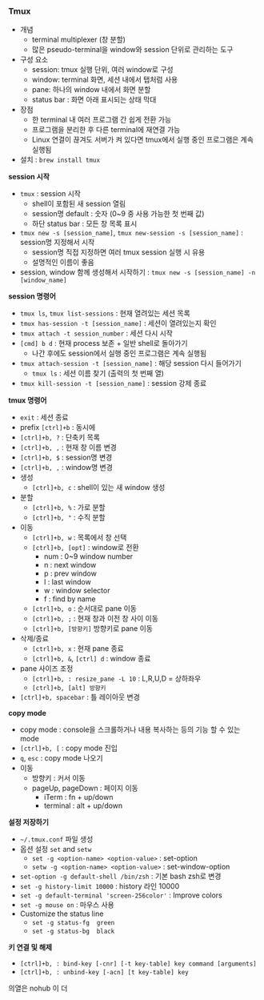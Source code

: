 ### Tmux
- 개념
  - terminal multiplexer (창 분할)
  - 많은 pseudo-terminal을 window와 session 단위로 관리하는 도구 
- 구성 요소
  - session: tmux 실행 단위, 여러 window로 구성
  - window: terminal 화면, 세션 내에서 탭처럼 사용
  - pane: 하나의 window 내에서 화면 분할
  - status bar : 화면 아래 표시되는 상태 막대
- 장점
  - 한 terminal 내 여러 프로그램 간 쉽게 전환 가능
  - 프로그램을 분리한 후 다른 terminal에 재연결 가능
  - Linux 연결이 끊겨도 서버가 켜 있다면 tmux에서 실행 중인 프로그램은 계속 실행됨
- 설치 : `brew install tmux`

<b>session 시작</b>
- `tmux` : session 시작
  - shell이 포함된 새 session 열림
  - session명 default : 숫자 (0~9 중 사용 가능한 첫 번째 값)
  - 하단 status bar : 모든 창 목록 표시
- `tmux new -s [session_name]`, `tmux new-session -s [session_name]` : session명 지정해서 시작
  - session명 직접 지정하면 여러 tmux session 실행 시 유용
  - 설명적인 이름이 좋음
- session, window 함께 생성해서 시작하기 : `tmux new -s [session_name] -n [window_name]`

<b>session 명령어</b>
- `tmux ls`, `tmux list-sessions` : 현재 열려있는 세션 목록
- `tmux has-session -t [session_name]` : 세션이 열려있는지 확인
- `tmux attach -t session_number` : 세션 다시 시작
- `[cmd] b d` : 현재 process 보존 + 일반 shell로 돌아가기
  - 나간 후에도 session에서 실행 중인 프로그램은 계속 실행됨
- `tmux attach-session -t [session_name]` : 해당 session 다시 들어가기
  - `tmux ls` : 세션 이름 찾기 (출력의 첫 번째 열)
- `tmux kill-session -t [session_name]` : session 강제 종료

<b>tmux 명령어</b>
- `exit` : 세션 종료
- prefix `[ctrl]+b` : 동시에
- `[ctrl]+b, ?` : 단축키 목록
- `[ctrl]+b, ,` : 현재 창 이름 변경
- `[ctrl]+b, $` : session명 변경
- `[ctrl]+b, ,` : window명 변경
- 생성
  - `[ctrl]+b, c` : shell이 있는 새 window 생성
- 분할
  - `[ctrl]+b, %` : 가로 분할
  - `[ctrl]+b, "` : 수직 분할
- 이동
  - `[ctrl]+b, w` : 목록에서 창 선택
  - `[ctrl]+b, [opt]` : window로 전환
    - num : 0~9 window number
    - n : next window
    - p : prev window
    - l : last window
    - w : window selector
    - f : find by name
  - `[ctrl]+b, o` : 순서대로 pane 이동
  - `[ctrl]+b, ;` : 현재 창과 이전 창 사이 이동
  - `[ctrl]+b, [방향키]` 방향키로 pane 이동
- 삭제/종료
  - `[ctrl]+b, x` : 현재 pane 종료
  - `[ctrl]+b, &`, `[ctrl] d` : window 종료
- pane 사이즈 조정
  - `[ctrl]+b, : resize_pane -L 10` : L,R,U,D = 상하좌우
  - `[ctrl]+b, [alt] 방향키`
- `[ctrl]+b, spacebar` : 틀 레이아웃 변경

<b>copy mode</b>
- copy mode : console을 스크롤하거나 내용 복사하는 등의 기능 할 수 있는 mode
- `[ctrl]+b, [` : copy mode 진입
- `q`, `esc` : copy mode 나오기
- 이동
  - 방향키 : 커서 이동
  - pageUp, pageDown : 페이지 이동
    - iTerm : fn + up/down
    - terminal : alt + up/down

<b>설정 저장하기</b>
- `~/.tmux.conf` 파일 생성
- 옵션 설정 `set` and `setw`
  - `set -g <option-name> <option-value>`  : set-option
  - `setw -g <option-name> <option-value>` : set-window-option
- `set-option -g default-shell /bin/zsh` : 기본 bash zsh로 변경 
- `set -g history-limit 10000` : history 라인 10000
- `set -g default-terminal 'screen-256color'` : Improve colors
- `set -g mouse on` : 마우스 사용
- Customize the status line
  - `set -g status-fg  green`
  - `set -g status-bg  black`

<b>키 연결 및 해제</b>
- `[ctrl]+b, : bind-key [-cnr] [-t key-table] key command [arguments]`
- `[ctrl]+b, : unbind-key [-acn] [t key-table] key`


의열은 nohub 이 더 

